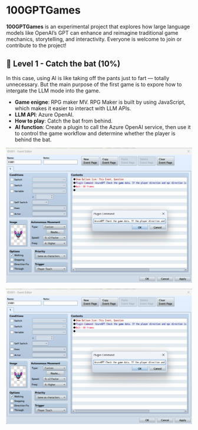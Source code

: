 # 100GPTGames

**100GPTGames** is an experimental project that explores how large language models like OpenAI’s GPT can enhance and reimagine traditional game mechanics, storytelling, and interactivity. Everyone is welcome to join or contribute to the project!

## 🌟 Level 1 - Catch the bat (10%)

In this case, using AI is like taking off the pants just to fart — totally unnecessary. But the main purpose of the first game is to expore how to intergate the LLM mode into the game. 

- **Game enigne**: RPG maker MV. RPG Maker is built by using JavaScript, which makes it easier to interact with LLM APIs.
- **LLM API**: Azure OpenAI.
- **How to play**: Catch the bat from behind.
- **AI function**: Create a plugin to call the Azure OpenAI service, then use it to control the game workflow and determine whether the player is behind the bat.

![Image of the AI plug-in](./level1/media/game1-callapi.png)

![Image of how to use the plug in](./level1/media/game1-callapi.png)




